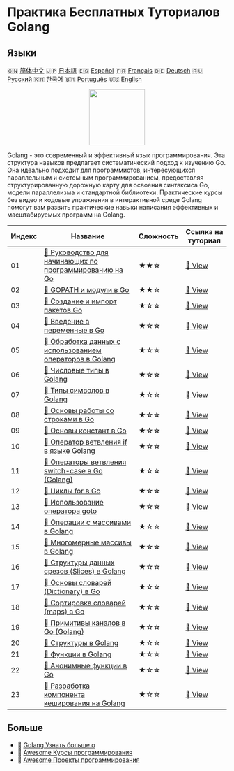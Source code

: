 # Практика Бесплатных Туториалов Golang

## Языки

🇨🇳 [简体中文](README_zh.md) 🇯🇵 [日本語](README_ja.md) 🇪🇸 [Español](README_es.md) 🇫🇷 [Français](README_fr.md) 🇩🇪 [Deutsch](README_de.md) 🇷🇺 [Русский](README_ru.md) 🇰🇷 [한국어](README_ko.md) 🇧🇷 [Português](README_pt.md) 🇺🇸 [English](README.md) 

<div align="center">
<img width="128px" src="https://file.labex.io/path/YgASYacMNI6I.png">
</div>

Golang - это современный и эффективный язык программирования. Эта структура навыков предлагает систематический подход к изучению Go. Она идеально подходит для программистов, интересующихся параллельным и системным программированием, предоставляя структурированную дорожную карту для освоения синтаксиса Go, модели параллелизма и стандартной библиотеки. Практические курсы без видео и кодовые упражнения в интерактивной среде Golang помогут вам развить практические навыки написания эффективных и масштабируемых программ на Golang.

|   Индекс | Название                                                                                                                                     | Сложность   | Ссылка на туториал                                                                          |
|----------|----------------------------------------------------------------------------------------------------------------------------------------------|-------------|---------------------------------------------------------------------------------------------|
|       01 | [📖 Руководство для начинающих по программированию на Go](https://labex.io/ru/tutorials/go-beginner-s-guide-to-go-programming-149062)        | ★★☆         | [🔗 View](https://labex.io/ru/tutorials/go-beginner-s-guide-to-go-programming-149062)       |
|       02 | [📖 GOPATH и модули в Go](https://labex.io/ru/tutorials/go-gopath-and-module-149063)                                                         | ★★☆         | [🔗 View](https://labex.io/ru/tutorials/go-gopath-and-module-149063)                        |
|       03 | [📖 Создание и импорт пакетов Go](https://labex.io/ru/tutorials/go-creating-and-importing-go-packages-149064)                                | ★☆☆         | [🔗 View](https://labex.io/ru/tutorials/go-creating-and-importing-go-packages-149064)       |
|       04 | [📖 Введение в переменные в Go](https://labex.io/ru/tutorials/go-introduction-to-go-variables-149065)                                        | ★☆☆         | [🔗 View](https://labex.io/ru/tutorials/go-introduction-to-go-variables-149065)             |
|       05 | [📖 Обработка данных с использованием операторов в Golang](https://labex.io/ru/tutorials/go-data-processing-with-operators-in-golang-149066) | ★☆☆         | [🔗 View](https://labex.io/ru/tutorials/go-data-processing-with-operators-in-golang-149066) |
|       06 | [📖 Числовые типы в Golang](https://labex.io/ru/tutorials/go-numerical-types-in-golang-149067)                                               | ★☆☆         | [🔗 View](https://labex.io/ru/tutorials/go-numerical-types-in-golang-149067)                |
|       07 | [📖 Типы символов в Golang](https://labex.io/ru/tutorials/go-character-types-in-golang-149068)                                               | ★☆☆         | [🔗 View](https://labex.io/ru/tutorials/go-character-types-in-golang-149068)                |
|       08 | [📖 Основы работы со строками в Go](https://labex.io/ru/tutorials/go-go-string-fundamentals-149069)                                          | ★☆☆         | [🔗 View](https://labex.io/ru/tutorials/go-go-string-fundamentals-149069)                   |
|       09 | [📖 Основы констант в Go](https://labex.io/ru/tutorials/go-go-constants-fundamentals-149070)                                                 | ★☆☆         | [🔗 View](https://labex.io/ru/tutorials/go-go-constants-fundamentals-149070)                |
|       10 | [📖 Оператор ветвления if в языке Golang](https://labex.io/ru/tutorials/go-if-branch-statement-in-golang-149071)                             | ★☆☆         | [🔗 View](https://labex.io/ru/tutorials/go-if-branch-statement-in-golang-149071)            |
|       11 | [📖 Операторы ветвления switch-case в Go (Golang)](https://labex.io/ru/tutorials/go-switch-case-branch-statements-in-golang-149072)          | ★☆☆         | [🔗 View](https://labex.io/ru/tutorials/go-switch-case-branch-statements-in-golang-149072)  |
|       12 | [📖 Циклы for в Go](https://labex.io/ru/tutorials/go-for-loops-in-golang-149073)                                                             | ★☆☆         | [🔗 View](https://labex.io/ru/tutorials/go-for-loops-in-golang-149073)                      |
|       13 | [📖 Использование оператора goto](https://labex.io/ru/tutorials/go-goto-statement-usage-149074)                                              | ★☆☆         | [🔗 View](https://labex.io/ru/tutorials/go-goto-statement-usage-149074)                     |
|       14 | [📖 Операции с массивами в Golang](https://labex.io/ru/tutorials/go-array-operations-in-golang-149075)                                       | ★☆☆         | [🔗 View](https://labex.io/ru/tutorials/go-array-operations-in-golang-149075)               |
|       15 | [📖 Многомерные массивы в Golang](https://labex.io/ru/tutorials/go-multidimensional-arrays-in-golang-149076)                                 | ★☆☆         | [🔗 View](https://labex.io/ru/tutorials/go-multidimensional-arrays-in-golang-149076)        |
|       16 | [📖 Структуры данных срезов (Slices) в Golang](https://labex.io/ru/tutorials/go-golang-slice-data-structures-149077)                         | ★☆☆         | [🔗 View](https://labex.io/ru/tutorials/go-golang-slice-data-structures-149077)             |
|       17 | [📖 Основы словарей (Dictionary) в Go](https://labex.io/ru/tutorials/go-go-dictionary-fundamentals-149080)                                   | ★☆☆         | [🔗 View](https://labex.io/ru/tutorials/go-go-dictionary-fundamentals-149080)               |
|       18 | [📖 Сортировка словарей (maps) в Go](https://labex.io/ru/tutorials/go-sorting-go-dictionaries-149095)                                        | ★☆☆         | [🔗 View](https://labex.io/ru/tutorials/go-sorting-go-dictionaries-149095)                  |
|       19 | [📖 Примитивы каналов в Go (Golang)](https://labex.io/ru/tutorials/go-channel-primitives-in-golang-149096)                                   | ★☆☆         | [🔗 View](https://labex.io/ru/tutorials/go-channel-primitives-in-golang-149096)             |
|       20 | [📖 Структуры в Golang](https://labex.io/ru/tutorials/go-structures-in-golang-149097)                                                        | ★☆☆         | [🔗 View](https://labex.io/ru/tutorials/go-structures-in-golang-149097)                     |
|       21 | [📖 Функции в Golang](https://labex.io/ru/tutorials/go-functions-in-golang-149098)                                                           | ★☆☆         | [🔗 View](https://labex.io/ru/tutorials/go-functions-in-golang-149098)                      |
|       22 | [📖 Анонимные функции в Go](https://labex.io/ru/tutorials/go-anonymous-functions-in-golang-149099)                                           | ★☆☆         | [🔗 View](https://labex.io/ru/tutorials/go-anonymous-functions-in-golang-149099)            |
|       23 | [📖 Разработка компонента кеширования на Golang](https://labex.io/ru/tutorials/go-development-of-golang-caching-component-298844)            | ★☆☆         | [🔗 View](https://labex.io/ru/tutorials/go-development-of-golang-caching-component-298844)  |

## Больше

- 🔗 [Golang Узнать больше о](https://labex.io/ru/skilltrees/go)
- 🔗 [Awesome Курсы программирования](https://github.com/labex-labs/awesome-programming-courses)
- 🔗 [Awesome Проекты программирования](https://github.com/labex-labs/awesome-programming-projects)

